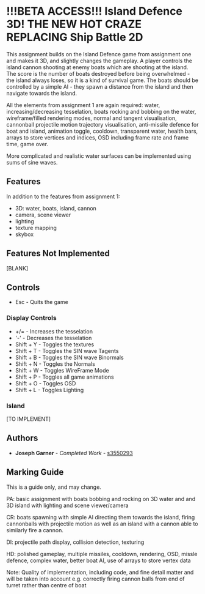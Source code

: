 # !!!BETA ACCESS!!! Island Defence 3D! THE NEW HOT CRAZE REPLACING Ship Battle 2D

This assignment builds on the Island Defence game from assignment one and makes it 3D, and slightly changes the gameplay. A player controls the island cannon shooting at enemy boats which are shooting at the island. The score is the number of boats destroyed before being overwhelmed - the island always loses, so it is a kind of survival game. The boats should be controlled by a simple AI - they spawn a distance from the island and then navigate towards the island.

All the elements from assignment 1 are again required: water, increasing/decreasing tesselation, boats rocking and bobbing on the water, wireframe/filled rendering modes, normal and tangent visualisation, cannonball projectile motion trajectory visualisation, anti-missile defence for boat and island, animation toggle, cooldown, transparent water, health bars, arrays to store vertices and indices, OSD including frame rate and frame time, game over.

More complicated and realistic water surfaces can be implemented using sums of sine waves. 

## Features
In addition to the features from assignment 1:

* 3D: water, boats, island, cannon
* camera, scene viewer
* lighting
* texture mapping
* skybox


## Features Not Implemented
[BLANK]


## Controls

*   Esc - Quits the game

### Display Controls
*   +/= - Increases the tesselation
*   '-' - Decreases the tesselation
*   Shift + Y - Toggles the textures
*   Shift + T - Toggles the SIN wave Tagents
*   Shift + B - Toggles the SIN wave Binormals
*   Shift + N - Toggles the Normals
*   Shift + W - Toggles WireFrame Mode
*   Shift + P - Toggles all game animations
*   Shift + O - Toggles OSD
*   Shift + L - Toggles Lighting

### Island
[TO IMPLEMENT]

## Authors

* **Joseph Garner** - *Completed Work* - [s3550293](https://github.com/s3550293)

## Marking Guide

This is a guide only, and may change.

PA: basic assignment with boats bobbing and rocking on 3D water and and 3D island with lighting and scene viewer/camera

CR: boats spawning with simple AI directing them towards the island, firing cannonballs with projectile motion as well as an island with a cannon able to similarly fire a cannon.

DI: projectile path display, collision detection, texturing

HD: polished gameplay, multiple missiles, cooldown, rendering, OSD, missle defence, complex water, better boat AI, use of arrays to store vertex data

Note: Quality of implementation, including code, and fine detail matter and will be taken into account e.g. correctly firing cannon balls from end of turret rather than centre of boat  